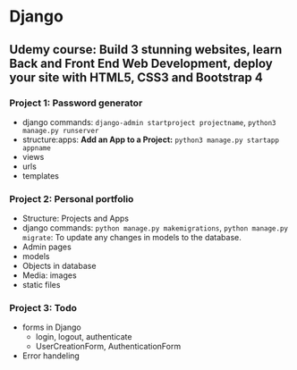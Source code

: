 # Django
## Udemy course: Build 3 stunning websites, learn Back and Front End Web Development, deploy your site with HTML5, CSS3 and Bootstrap 4
### Project 1: Password generator
- django commands: `django-admin startproject projectname`, `python3 manage.py runserver`
- structure:apps: **Add an App to a Project:** `python3 manage.py startapp appname`
- views
- urls
- templates

### Project 2: Personal portfolio 
- Structure: Projects and Apps
- django commands: `python manage.py makemigrations`, `python manage.py migrate`: To update any changes in models to the database.
- Admin pages
- models
- Objects in database
- Media: images
- static files

### Project 3: Todo 
- forms in Django
  - login, logout, authenticate
  - UserCreationForm, AuthenticationForm
- Error handeling
